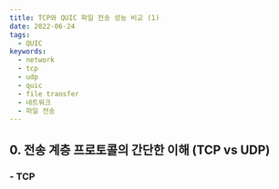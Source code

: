 ```yaml
---
title: TCP와 QUIC 파일 전송 성능 비교 (1)
date: 2022-06-24
tags:
  - QUIC
keywords:
  - network
  - tcp
  - udp
  - quic
  - file transfer
  - 네트워크
  - 파일 전송
---
```


## 0. 전송 계층 프로토콜의 간단한 이해 (TCP vs UDP)

### - TCP

